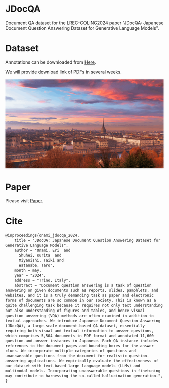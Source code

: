 # JDocQA

Document QA dataset for the LREC-COLING2024 paper "JDocQA: Japanese Document Question Answering Dataset for Generative Language Models".

# Dataset

Annotations can be downloaded from [Here](dataset/).

We will provide download link of PDFs in several weeks.

![ test img](/misc/lrec_coling.gif)

# Paper

Please visit [Paper](https://arxiv.org/abs/2403.19454).

# Cite

```
@inproceedings{onami_jdocqa_2024,
    title = "JDocQA: Japanese Document Question Answering Dataset for Generative Language Models",
    author = "Onami, Eri  and
      Shuhei, Kurita  and
      Miyanishi, Taiki and
      Watanabe, Taro",
    month = may,
    year = "2024",
    address = "Trino, Italy",
    abstract = "Document question answering is a task of question answering on given documents such as reports, slides, pamphlets, and websites, and it is a truly demanding task as paper and electronic forms of documents are so common in our society. This is known as a quite challenging task because it requires not only text understanding but also understanding of figures and tables, and hence visual question answering (VQA) methods are often examined in addition to textual approaches. We introduce Japanese Document Question Answering (JDocQA), a large-scale document-based QA dataset, essentially requiring both visual and textual information to answer questions, which comprises 5,504 documents in PDF format and annotated 11,600 question-and-answer instances in Japanese. Each QA instance includes references to the document pages and bounding boxes for the answer clues. We incorporate multiple categories of questions and unanswerable questions from the document for realistic question-answering applications. We empirically evaluate the effectiveness of our dataset with text-based large language models (LLMs) and multimodal models. Incorporating unanswerable questions in finetuning may contribute to harnessing the so-called hallucination generation.",
}

```

